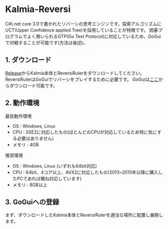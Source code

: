 # Kalmia-Reversi
C#(.net core 3.1)で書かれたリバーシの思考エンジンです。探索アルゴリズムにUCT(Upper Confidence applied Tree)を採用していることが特徴です。
囲碁プログラムでよく用いられるGTP(Go Text Protocol)に対応しているため、GoGuiで対戦することが可能です(方法は後述)。

## 1. ダウンロード
[Release](ここにURLを入れる)からKalmia本体とReversiRulerをダウンロードしてください。ReversiRulerはGoGuiでリバーシをプレイするために必要です。
GoGuiは[ここ](https://github.com/Remi-Coulom/gogui/releases)からダウンロード可能です。

## 2. 動作環境
最低動作環境
+ OS : Windows, Linux
+ CPU : SSE2に対応したもの(ほとんどのCPUが対応しているため特に気にする必要はありません)
+ メモリ : 4GB

推奨環境
+ OS : Windows, Linux (いずれも64bit対応)
+ CPU : 64bit、4コア以上、AVX2に対応したもの(2013~2015年以降に購入したPCであれば概ね対応しています)
+ メモリ : 8GB以上

## 3. GoGuiへの登録
まず、ダウンロードしたKalmia本体とReversiRulerを適当な場所に配置し展開します。

